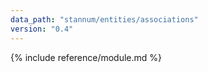```yaml
---
data_path: "stannum/entities/associations"
version: "0.4"
---
```


{% include reference/module.md %}
